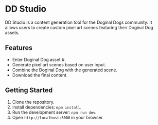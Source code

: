 # DD Studio

DD Studio is a content generation tool for the Doginal Dogs community. It allows users to create custom pixel art scenes featuring their Doginal Dog assets.

## Features

- Enter Doginal Dog asset #.
- Generate pixel art scenes based on user input.
- Combine the Doginal Dog with the generated scene.
- Download the final content.

## Getting Started

1. Clone the repository.
2. Install dependencies: `npm install`.
3. Run the development server: `npm run dev`.
4. Open `http://localhost:3000` in your browser.
